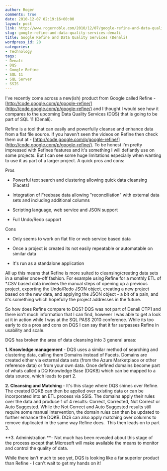 ```yaml
---
author: Roger
comments: true
date: 2010-12-07 02:19:16+00:00
layout: post
link: http://www.rogernoble.com/2010/12/07/google-refine-and-data-quality-services-denali/
slug: google-refine-and-data-quality-services-denali
title: Google Refine and Data Quality Services (Denali)
wordpress_id: 28
categories:
- Technology
tags:
- Denali
- DQS
- Google Refine
- SQL 11
- SQL Server
- SSIS
---
```


I've recently come across a new(ish) product from Google called Refine - [http://code.google.com/p/google-refine/](http://code.google.com/p/google-refine/) and I thought I would see how it compares to the upcoming Data Quality Services (DQS) that is going to be part of SQL 11 (Denali).

Refine is a tool that can easily and powerfully cleanse and enhance data from a flat file source. If you haven't seen the videos on Refine then check them out at - [http://code.google.com/p/google-refine/](http://code.google.com/p/google-refine/). To be honest I'm pretty impressed with Refines features and it's something I will defiantly use on some projects. But I can see some huge limitations especially when wanting to use it as part of a larger project. A quick pros and cons:

Pros



	
  * Powerful text search and clustering allowing quick data cleansing (Facets)

	
  * Integration of Freebase data allowing "reconciliation" with external data sets and including additional columns

	
  * Scripting language, web service and JSON support

	
  * Full Undo/Redo support


Cons

	
  * Only seems to work on flat file or web service based data

	
  * Once a project is created its not easily repeatable or automatable on similar data

	
  * It's run as a standalone application


All up this means that Refine is more suited to cleansing/creating data sets in a smaller once-off fashion. For example using Refine for a monthly ETL of *.CSV based data involves the manual steps of opening up a previous project, exporting the Undo/Redo JSON object, creating a new project based on the new data, and applying the JSON object - a bit of a pain, and it's something which hopefully the project addresses in the future.

So how does Refine compare to DQS? DQS was not part of Denali CTP1 and there isn't much information that I can find, however I was able to get a look at it in action while I was at the SQL PASS 2010 conference. While its too early to do a pros and cons on DQS I can say that it far surpasses Refine in usability and scale.

DQS has broken the area of data cleansing into 3 general areas:

**1. Knowledge management** - DQS uses a similar method of searching and clustering data, calling them Domains instead of Facets. Domains are created either via external data sets (from the Azure Marketplace or other reference data) or from your own data. Once defined domains become part of whats called a DQ Knowledge Base (DQKB) which can be mapped to a data source, which leads to part 2.

**2. Cleansing and Matching** - It's this stage where DQS shines over Refine. The created DQKB can then be applied over existing data or can be incorporated into an ETL process via SSIS. The domains apply their rules over the data and produce 1 of 4 results: Correct, Corrected, Not Correct or Auto Suggested. While the Not Correct and Auto Suggested results still require some manual intervention, the domain rules can then be updated to further enhance the DQKB. DQS can also apply matching over columns to remove duplicated in the same way Refine does.  This then leads on to part 3.

**3. Administration **- Not much has been revealed about this stage of the process except that Microsoft will make available the means to monitor and control the quality of data.

While there isn't much to see yet, DQS is looking like a far superior product than Refine - I can't wait to get my hands on it!
